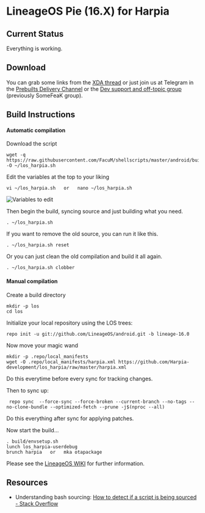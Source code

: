 LineageOS Pie (16.X) for Harpia
=====================================

Current Status
--------------

Everything is working.

Download
--------

You can grab some links from the [XDA thread](https://forum.xda-developers.com/g4-play/development/rom-lineageos-16-0-t3853758) or just join us at Telegram in the [Prebuilts Delivery Channel](https://t.me/romdelivery) or the [Dev support and off-topic group](https://t.me/somefeak) (previously SomeFeaK group).

Build Instructions
------------------

#### Automatic compilation

Download the script

	wget -q https://raw.githubusercontent.com/FacuM/shellscripts/master/android/buildrom/examples/los_harpia.sh -O ~/los_harpia.sh

Edit the variables at the top to your liking

	vi ~/los_harpia.sh   or   nano ~/los_harpia.sh

![Variables to edit](https://i.imgur.com/6gqS7sn.png)

Then begin the build, syncing source and just building what you need.

	. ~/los_harpia.sh

If you want to remove the old source, you can run it like this.

	. ~/los_harpia.sh reset

Or you can just clean the old compilation and build it all again.

	. ~/los_harpia.sh clobber

#### Manual compilation

Create a build directory

	mkdir -p los
	cd los

Initialize your local repository using the LOS trees:

	repo init -u git://github.com/LineageOS/android.git -b lineage-16.0

Now move your magic wand
	
	mkdir -p .repo/local_manifests
	wget -O .repo/local_manifests/harpia.xml https://github.com/Harpia-development/los_harpia/raw/master/harpia.xml

Do this everytime before every sync for tracking changes.

Then to sync up:

     repo sync  --force-sync --force-broken --current-branch --no-tags --no-clone-bundle --optimized-fetch --prune -j$(nproc --all)

Do this everything after sync for applying patches.	

Now start the build...

	. build/envsetup.sh 
	lunch los_harpia-userdebug
	brunch harpia   or   mka otapackage

Please see the [LineageOS WIKI](https://wiki.lineageos.org/) for further information.

Resources
---------

- Understanding bash sourcing: [How to detect if a script is being sourced - Stack Overflow](https://stackoverflow.com/questions/2683279/how-to-detect-if-a-script-is-being-sourced)
